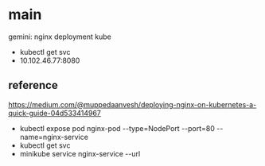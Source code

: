 # main
gemini: nginx deployment kube
- kubectl get svc
- 10.102.46.77:8080

## reference
https://medium.com/@muppedaanvesh/deploying-nginx-on-kubernetes-a-quick-guide-04d533414967
- kubectl expose pod nginx-pod --type=NodePort --port=80 --name=nginx-service
- kubectl get svc
- minikube service nginx-service --url
